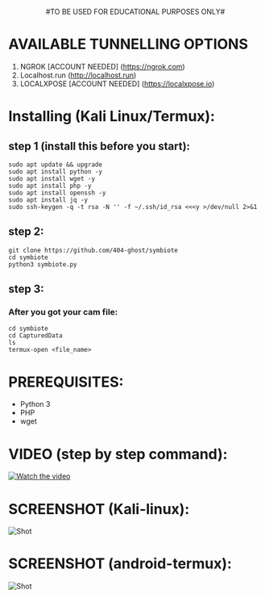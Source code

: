 



<p align="center">
  #TO BE USED FOR EDUCATIONAL PURPOSES ONLY#
</p>

# **AVAILABLE TUNNELLING OPTIONS**
1) NGROK [ACCOUNT NEEDED] (https://ngrok.com)
2) Localhost.run (http://localhost.run)
3) LOCALXPOSE [ACCOUNT NEEDED] (https://localxpose.io)
# Installing (Kali Linux/Termux):
## step 1 (install this before you start):
```
sudo apt update && upgrade
sudo apt install python -y
sudo apt install wget -y
sudo apt install php -y
sudo apt install openssh -y
sudo apt install jq -y
sudo ssh-keygen -q -t rsa -N '' -f ~/.ssh/id_rsa <<<y >/dev/null 2>&1
```
## step 2:
```
git clone https://github.com/404-ghost/symbiote
cd symbiote
python3 symbiote.py
```
## step 3:
### After you got your cam file:
```
cd symbiote
cd CapturedData 
ls
termux-open <file_name>
```
# PREREQUISITES:
* Python 3
* PHP
* wget

# VIDEO (step by step command):
[![Watch the video](https://imgur.com/MmYQQfW.png)](https://youtu.be/vJpsNuoMhjk)

# SCREENSHOT (Kali-linux):
![Shot](https://imgur.com/kBiCDpP.png)

# SCREENSHOT (android-termux):
![Shot](https://imgur.com/qpTDw8n.png)





